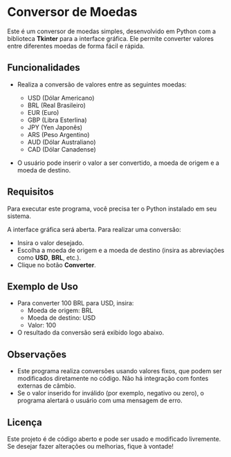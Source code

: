 # Conversor de Moedas

Este é um conversor de moedas simples, desenvolvido em Python com a biblioteca **Tkinter** para a interface gráfica. Ele permite converter valores entre diferentes moedas de forma fácil e rápida.

## Funcionalidades

- Realiza a conversão de valores entre as seguintes moedas:
  - USD (Dólar Americano)
  - BRL (Real Brasileiro)
  - EUR (Euro)
  - GBP (Libra Esterlina)
  - JPY (Yen Japonês)
  - ARS (Peso Argentino)
  - AUD (Dólar Australiano)
  - CAD (Dólar Canadense)
  
- O usuário pode inserir o valor a ser convertido, a moeda de origem e a moeda de destino.

## Requisitos

Para executar este programa, você precisa ter o Python instalado em seu sistema.

 A interface gráfica será aberta. Para realizar uma conversão:
   - Insira o valor desejado.
   - Escolha a moeda de origem e a moeda de destino (insira as abreviações como **USD**, **BRL**, etc.).
   - Clique no botão **Converter**.
   
## Exemplo de Uso

- Para converter 100 BRL para USD, insira:
  - Moeda de origem: BRL
  - Moeda de destino: USD
  - Valor: 100
- O resultado da conversão será exibido logo abaixo.

## Observações

- Este programa realiza conversões usando valores fixos, que podem ser modificados diretamente no código. Não há integração com fontes externas de câmbio.
- Se o valor inserido for inválido (por exemplo, negativo ou zero), o programa alertará o usuário com uma mensagem de erro.

## Licença

Este projeto é de código aberto e pode ser usado e modificado livremente. Se desejar fazer alterações ou melhorias, fique à vontade!

